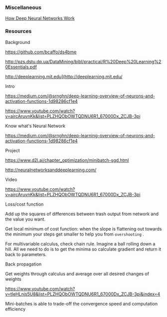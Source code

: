 ### Miscellaneous

[How Deep Neural Networks Work](https://www.youtube.com/watch?v=ILsA4nyG7I0)

### Resources

Background

https://github.com/bcaffo/ds4bme 

http://pzs.dstu.dp.ua/DataMining/bibl/practical/R%20Deep%20Learning%20Essentials.pdf

http://deeplearning.mit.edu](http://deeplearning.mit.edu/

Intro

https://medium.com/@srnghn/deep-learning-overview-of-neurons-and-activation-functions-1d98286cf1e4

https://www.youtube.com/watch?v=aircAruvnKk&list=PLZHQObOWTQDNU6R1_67000Dx_ZCJB-3pi

Know what's Neural Network

https://medium.com/@srnghn/deep-learning-overview-of-neurons-and-activation-functions-1d98286cf1e4

Project

https://www.d2l.ai/chapter_optimization/minibatch-sgd.html

http://neuralnetworksanddeeplearning.com/

Video

https://www.youtube.com/watch?v=aircAruvnKk&list=PLZHQObOWTQDNU6R1_67000Dx_ZCJB-3pi 

Loss/cost function

Add up the squares of differences between trash output from network and the value you want.

Get local minimum of cost function: when the slope is flattening out towards the minimum your steps get smaller to help you from `overshooting` . 

For multivariable calculus, check chain rule. Imagine a ball rolling down a hill. All we need to do is to get the minima so calculate gradient and return it back to parameters.

Back propagation

Get weights through calculus and average over all desired changes of weights

https://www.youtube.com/watch?v=tIeHLnjs5U8&list=PLZHQObOWTQDNU6R1_67000Dx_ZCJB-3pi&index=4

Mini-batches is able to trade-off the convergence speed and computation efficiency